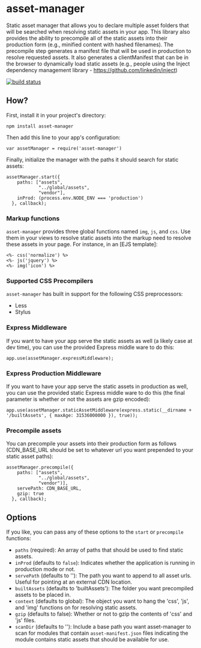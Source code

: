 # asset-manager

Static asset manager that allows you to declare multiple asset folders that will be searched when
resolving static assets in your app.  This library also provides the ability to precompile all of the static assets
into their production form (e.g., minified content with hashed filenames).  The precompile step generates a manifest 
file that will be used in production to resolve requested assets.  It also generates a clientManifest that can be in the
browser to dynamically load static assets (e.g., people using the Inject dependency management library - https://github.com/linkedin/inject)

[![build status](https://secure.travis-ci.org/fs-webdev/asset-manager.png)](http://travis-ci.org/fs-webdev/asset-manager)

## How?

First, install it in your project's directory:

    npm install asset-manager

Then add this line to your app's configuration:

    var assetManager = require('asset-manager')

Finally, initialize the manager with the paths it should search for static assets:

    assetManager.start({
        paths: ["assets", 
                "../global/assets", 
                "vendor"],
        inProd: (process.env.NODE_ENV === 'production')
      }, callback);

### Markup functions

`asset-manager` provides three global functions named `img`, `js`, and `css`. Use them in your views to resolve
static assets into the markup need to resolve these assets in your page. For instance, in an [EJS template]:

    <%- css('normalize') %>
    <%- js('jquery') %>
    <%- img('icon') %>

### Supported CSS Precompilers
`asset-manager` has built in support for the following CSS preprocessors:
* Less
* Stylus

### Express Middleware

If you want to have your app serve the static assets as well (a likely case at dev time), you can use the provided
Express middle ware to do this:

    app.use(assetManager.expressMiddleware);

### Express Production Middleware

If you want to have your app serve the static assets in production as well, you can use the provided static
Express middle ware to do this (the final parameter is whether or not the assets are gzip encoded):

    app.use(assetManager.staticAssetMiddleware(express.static(__dirname + '/builtAssets', { maxAge: 31536000000 }), true));

### Precompile assets

You can precompile your assets into their production form as follows (CDN_BASE_URL should be set to whatever url you want
prepended to your static asset paths):

    assetManager.precompile({
        paths: ["assets", 
                "../global/assets", 
                "vendor")],
        servePath: CDN_BASE_URL,
        gzip: true
      }, callback);

## Options

If you like, you can pass any of these options to the `start` or `precompile` functions:

* `paths` (required): An array of paths that should be used to find static assets.
* `inProd` (defaults to `false`): Indicates whether the application is running in production mode or not. 
* `servePath` (defaults to ''): The path you want to append to all asset urls.  Useful for pointing at an external CDN location.
* `builtAssets` (defaults to 'builtAssets'): The folder you want precompiled assets to be placed in.
* `context` (defaults to global): The object you want to hang the 'css', 'js', and 'img' functions on for resolving static assets.
* `gzip` (defaults to false): Whether or not to gzip the contents of 'css' and 'js' files.
* `scanDir` (defaults to ''): Include a base path you want asset-manager to scan for modules that contain `asset-manifest.json` files indicating the module contains static assets that should be available for use.
